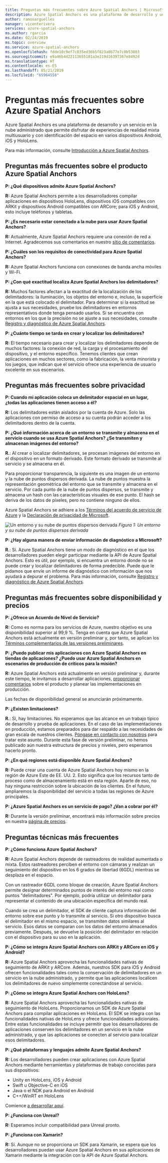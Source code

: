 ```yaml
---
title: Preguntas más frecuentes sobre Azure Spatial Anchors | Microsoft Docs
description: Azure Spatial Anchors es una plataforma de desarrollo y un servicio en la nube administrado que permite disfrutar de experiencias de realidad mixta multiusuario en varios dispositivos Android, iOS y HoloLens. Estas preguntas más frecuentes responden a cuestiones sobre el servicio desde un punto de vista técnico.
author: ramonarguelles
manager: vicenterivera
services: azure-spatial-anchors
ms.author: rgarcia
ms.date: 02/24/2019
ms.topic: overview
ms.service: azure-spatial-anchors
ms.openlocfilehash: fdde10c9ef7c035ed36b5f823a0b77e7c8b53803
ms.sourcegitcommit: e9a46b4d22113655181a3e219d16397367e8492d
ms.translationtype: HT
ms.contentlocale: es-ES
ms.lasthandoff: 05/21/2019
ms.locfileid: "65964558"
---
```

# <a name="frequently-asked-questions-about-azure-spatial-anchors"></a>Preguntas más frecuentes sobre Azure Spatial Anchors

Azure Spatial Anchors es una plataforma de desarrollo y un servicio en la nube administrado que permite disfrutar de experiencias de realidad mixta multiusuario y con identificación del espacio en varios dispositivos Android, iOS y HoloLens.

Para más información, consulte [Introducción a Azure Spatial Anchors](overview.md).

## <a name="azure-spatial-anchors-product-faqs"></a>Preguntas más frecuentes sobre el producto Azure Spatial Anchors

**P: ¿Qué dispositivos admite Azure Spatial Anchors?**

**R:** Azure Spatial Anchors permite a los desarrolladores compilar aplicaciones en dispositivos HoloLens, dispositivos iOS compatibles con ARKit y dispositivos Android compatibles con ARCore; para iOS y Android, esto incluye teléfonos y tabletas.

**P: ¿Es necesario estar conectado a la nube para usar Azure Spatial Anchors?**

**R:** Actualmente, Azure Spatial Anchors requiere una conexión de red a Internet. Agradecemos sus comentarios en nuestro [sitio de comentarios](https://feedback.azure.com/forums/919252-azure-spatial-anchors).

**P: ¿Cuáles son los requisitos de conectividad para Azure Spatial Anchors?**

**R:** Azure Spatial Anchors funciona con conexiones de banda ancha móviles y Wi-Fi.

**P: ¿Con qué exactitud localiza Azure Spatial Anchors los delimitadores?**

**R:** Muchos factores afectan a la exactitud de la localización de los delimitadores: la iluminación, los objetos del entorno e, incluso, la superficie en la que está colocado el delimitador. Para determinar si la exactitud se ajusta a sus necesidades, pruebe los delimitadores en entornos representativos donde tenga pensado usarlos. Si se encuentra con entornos en los que la precisión no se ajuste a sus necesidades, consulte [Registro y diagnóstico de Azure Spatial Anchors](./concepts/logging-diagnostics.md).

**P: ¿Cuánto tiempo se tarda en crear y localizar los delimitadores?**

**R:** El tiempo necesario para crear y localizar los delimitadores depende de muchos factores: la conexión de red, la carga y el procesamiento del dispositivo, y el entorno específico. Tenemos clientes que crean aplicaciones en muchos sectores, como la fabricación, la venta minorista y los juegos, que indican que el servicio ofrece una experiencia de usuario excelente en sus escenarios.

## <a name="privacy-faq"></a>Preguntas más frecuentes sobre privacidad

**P: Cuando mi aplicación coloca un delimitador espacial en un lugar, ¿todas las aplicaciones tienen acceso a él?**

**R:** Los delimitadores están aislados por la cuenta de Azure. Solo las aplicaciones con permiso de acceso a su cuenta podrán acceder a los delimitadores dentro de la cuenta.

**P: ¿Qué información acerca de un entorno se transmite y almacena en el servicio cuando se usa Azure Spatial Anchors? ¿Se transmiten y almacenan imágenes del entorno?**

**R.**: Al crear o localizar delimitadores, se procesan imágenes del entorno en el dispositivo en un formato derivado. Este formato derivado se transmite al servicio y se almacena en él.

Para proporcionar transparencia, la siguiente es una imagen de un entorno y la nube de puntos dispersos derivada. La nube de puntos muestra la representación geométrica del entorno que se transmite y almacena en el servicio. Por cada punto de la nube de puntos dispersos, se transmite y almacena un hash con las características visuales de ese punto. El hash se deriva de los datos de píxeles, pero no contiene ninguno de ellos.

Azure Spatial Anchors se adhiere a los [Términos del acuerdo de servicio de Azure](https://go.microsoft.com/fwLink/?LinkID=522330&amp;amp;clcid=0x9) y la [Declaración de privacidad de Microsoft](https://go.microsoft.com/fwlink/?LinkId=521839&amp;clcid=0x409).

![Un entorno y su nube de puntos dispersos derivada](./media/sparce-point-cloud.png)
*Figura 1: Un entorno y su nube de puntos dispersos derivada*


**P: ¿Hay alguna manera de enviar información de diagnóstico a Microsoft?**

**R.**: Sí. Azure Spatial Anchors tiene un modo de diagnóstico en el que los desarrolladores pueden elegir participar mediante la API de Azure Spatial Anchors. Esto es útil, por ejemplo, si encuentra un entorno donde no se puede crear y localizar delimitadores de forma predecible. Puede que le pidamos que envíe un informe de diagnóstico con información que nos ayudará a depurar el problema. Para más información, consulte [Registro y diagnóstico de Azure Spatial Anchors](./concepts/logging-diagnostics.md).

## <a name="availability-and-pricing-faqs"></a>Preguntas más frecuentes sobre disponibilidad y precios

**P: ¿Ofrece un Acuerdo de Nivel de Servicio?**

**R:** Como es norma para los servicios de Azure, nuestro objetivo es una disponibilidad superior al 99,9 %. Tenga en cuenta que Azure Spatial Anchors está actualmente en versión preliminar y, por tanto, se aplican los [Términos complementarios de las versiones preliminares](https://azure.microsoft.com/support/legal/preview-supplemental-terms/).

**P: ¿Puedo publicar mis aplicaciones con Azure Spatial Anchors en tiendas de aplicaciones? ¿Puedo usar Azure Spatial Anchors en escenarios de producción de críticos para la misión?**

**R:** Azure Spatial Anchors está actualmente en versión preliminar y, durante este tiempo, le invitamos a desarrollar aplicaciones, [proporcionar comentarios](https://feedback.azure.com/forums/919252-azure-spatial-anchors) sobre el producto y planear las implementaciones en producción.

Las fechas de disponibilidad general se anunciarán próximamente.

**P: ¿Existen limitaciones?**
 
**R.**: Sí, hay limitaciones.  No esperamos que las alcance en un trabajo típico de desarrollo y prueba de aplicaciones. En el caso de las implementaciones en producción, estamos preparados para dar respaldo a las necesidades de gran escala de nuestros clientes. [Póngase en contacto con nosotros](mailto:azuremrs@microsoft.com) para tratar este asunto. Durante esta fase de versión preliminar, no hemos publicado aún nuestra estructura de precios y niveles, pero esperamos hacerlo pronto.

**P: ¿En qué regiones está disponible Azure Spatial Anchors?**

**R:** Puede crear una cuenta de Azure Spatial Anchors hoy mismo en la región de Azure Este de EE. UU. 2. Esto significa que los recursos tanto de proceso como de almacenamiento está en esta región. Aparte de eso, no hay ninguna restricción sobre la ubicación de los clientes. En el futuro, ampliaremos la disponibilidad del servicio a todas las regiones de Azure principales.

**P: ¿Azure Spatial Anchors es un servicio de pago? ¿Van a cobrar por él?**

**R:** Durante la versión preliminar, encontrará más información sobre precios en nuestra [página de precios](https://azure.microsoft.com/pricing/details/spatial-anchors/).

## <a name="technical-faqs"></a>Preguntas técnicas más frecuentes

**P: ¿Cómo funciona Azure Spatial Anchors?**

**R:** Azure Spatial Anchors depende de rastreadores de realidad aumentada o mixta. Estos rastreadores perciben el entorno con cámaras y realizan un seguimiento del dispositivo en los 6 grados de libertad (6GDL) mientras se desplaza en el espacio.

Con un rastreador 6GDL como bloque de creación, Azure Spatial Anchors permite designar determinados puntos de interés del entorno real como puntos "delimitadores". Por ejemplo, podría utilizar un delimitador para representar el contenido de una ubicación específica del mundo real.

Cuando se crea un delimitador, el SDK de cliente captura información del entorno sobre ese punto y lo transmite al servicio. Si otro dispositivo busca el delimitador en el mismo espacio, se transmiten datos similares al servicio. Esos datos se comparan con los datos del entorno almacenados previamente. Después, se devuelve la posición del delimitador en relación con el dispositivo para su uso en la aplicación.

**P: ¿Cómo se integra Azure Spatial Anchors con ARKit y ARCore en iOS y Android?**

**R:** Azure Spatial Anchors aprovecha las funcionalidades nativas de seguimiento de ARKit y ARCore. Además, nuestros SDK para iOS y Android ofrecen funcionalidades tales como la conservación de delimitadores en un servicio en la nube administrado, y permite que las aplicaciones localicen los delimitadores de nuevo simplemente conectándose al servicio.

**P: ¿Cómo se integra Azure Spatial Anchors con HoloLens?**

**R:** Azure Spatial Anchors aprovecha las funcionalidades nativas de seguimiento de HoloLens. Proporcionamos un SDK de Azure Spatial Anchors para compilar aplicaciones en HoloLens. El SDK se integra con las funcionalidades nativas de HoloLens y ofrece funcionalidades adicionales. Entre estas funcionalidades se incluye permitir que los desarrolladores de aplicaciones conserven los delimitadores en un servicio en la nube administrado, y que las aplicaciones se conecten al servicio para localizar esos delimitadores.

**P: ¿Qué plataformas y lenguajes admite Azure Spatial Anchors?**

**R:** Los desarrolladores pueden crear aplicaciones con Azure Spatial Anchors mediante herramientas y plataformas de trabajo conocidas para sus dispositivos:

- Unity en HoloLens, iOS y Android
- Swift u Objective-C en iOS
- Java o el NDK para Android en Android
- C++/WinRT en HoloLens

Comience [a desarrollar aquí](index.yml).

**P: ¿Funciona con Unreal?**

**R:** Esperamos incluir compatibilidad para Unreal pronto.

**P: ¿Funciona con Xamarin?**

**R:** Sí. Aunque no se proporciona un SDK para Xamarin, se espera que los desarrolladores puedan usar Azure Spatial Anchors en sus aplicaciones de Xamarin mediante la integración con la API de Azure Spatial Anchors.
